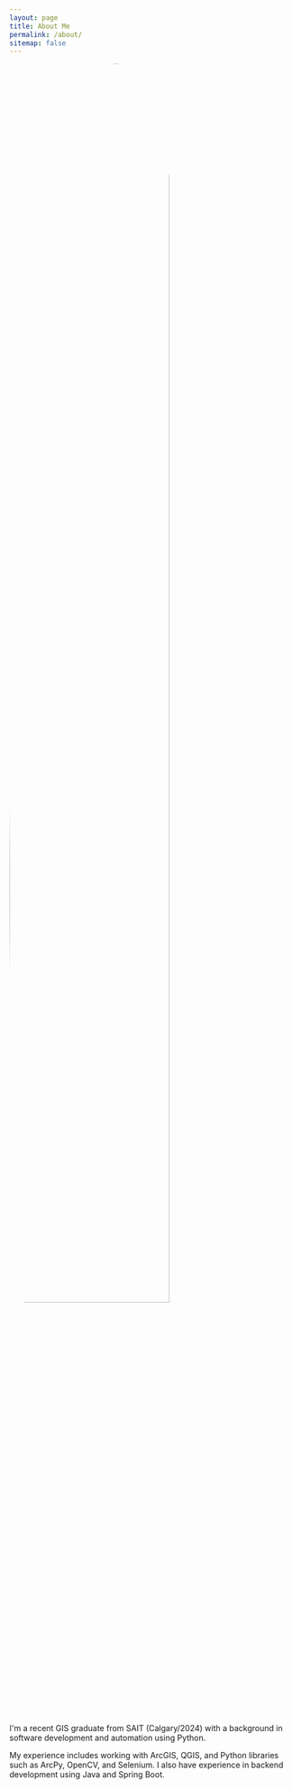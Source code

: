 ```yaml
---
layout: page
title: About Me
permalink: /about/
sitemap: false
---
```


<div class='about-img'>
  <div>
    <img style="width: 75%; height: auto; border-radius: 50%;" src="{{ site.baseurl }}/assets/images/profile.jpg" alt="Profile Image">
  </div>

  <div class="about-text">
    <p>I'm a recent GIS graduate from SAIT (Calgary/2024) with a background in software development and automation using Python.</p>
    <p>My experience includes working with ArcGIS, QGIS, and Python libraries such as ArcPy, OpenCV, and Selenium. I also have experience in backend development using Java and Spring Boot.</p>
  </div>
</div>
